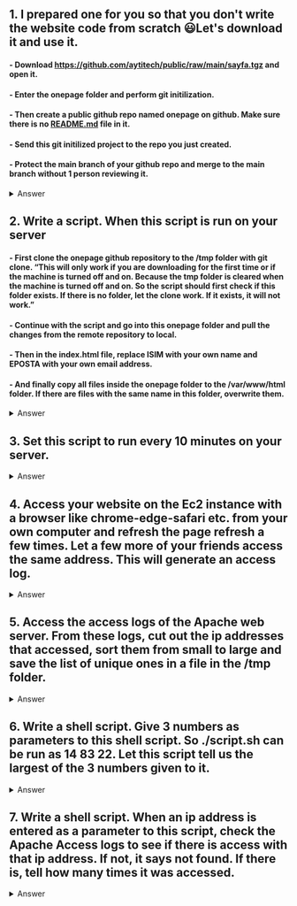 ## 1. I prepared one for you so that you don't write the website code from scratch 😃Let's download it and use it. 

#### - Download https://github.com/aytitech/public/raw/main/sayfa.tgz and open it.
#### - Enter the onepage folder and perform git initilization.
#### - Then create a public github repo named onepage on github. Make sure there is no [README.md](http://README.md) file in it.
#### - Send this git initilized project to the repo you just created.
#### - Protect the main branch of your github repo and merge to the main branch without 1 person reviewing it.

<details>
<summary>Answer</summary>

```
$ wget https://github.com/aytitech/public/raw/main/sayfa.tgz
$ tar -zxf sayfa.tgz
$ cd onepage
$ git init
$ git add .
$ git commit -m "initilization"
$ git push -u origin main
```
</details>

## 2. Write a script. When this script is run on your server 

#### - First clone the onepage github repository to the /tmp folder with git clone. “This will only work if you are downloading for the first time or if the machine is turned off and on. Because the tmp folder is cleared when the machine is turned off and on. So the script should first check if this folder exists. If there is no folder, let the clone work. If it exists, it will not work.”
#### - Continue with the script and go into this onepage folder and pull the changes from the remote repository to local.
#### - Then in the index.html file, replace ISIM with your own name and EPOSTA with your own email address.
#### - And finally copy all files inside the onepage folder to the /var/www/html folder. If there are files with the same name in this folder, overwrite them.

<details>
<summary>Answer</summary>

```
$ cat > ~/script.sh << EOF
#!/usr/bin/bash

if [ -d /tmp/onepage ]; then
    echo "Proje mevcut"
    cd /tmp/onepage
    git reset --hard origin/main
    git pull
else
    echo "Proje yok. Cloneluyorum"
    git clone https://github.com/0x421F/onepage.git
    cd /tmp/onepage
fi

echo "-------"
echo "index.html içerisinde değişiklik yapıyorum"
sed -i 's/ISIM/Taha/g' index.html && sed -i 's/EPOSTA/tahabaran@hotmail.com/g' index.html
echo "değişikliler tamamlandı"

echo "-------"

echo "dosyaları /var/www/html adresine kopyalıyorum"
sudo cp -r -f ./* /var/www/html/
echo "dosyalar kopyalandı"
EOF


$ chmod +x ~/script.sh
```
</details>


## 3. Set this script to run every 10 minutes on your server. 


<details>
<summary>Answer</summary>

```
$ crontab -e
*/10 * * * * /home/ec2-user/script.sh
```
</details>


## 4. Access your website on the Ec2 instance with a browser like chrome-edge-safari etc. from your own computer and refresh the page refresh a few times. Let a few more of your friends access the same address. This will generate an access log. 

<details>
<summary>Answer</summary>

```
$ curl ec2-3-249-160-21.eu-west-1.compute.amazonaws.com
```
</details>

## 5. Access the access logs of the Apache web server. From these logs, cut out the ip addresses that accessed, sort them from small to large and save the list of unique ones in a file in the /tmp folder. 

<details>
<summary>Answer</summary>

```
$ sudo cut -d ' ' -f1 /var/log/httpd/access_log | sort | uniq >> /tmp/osman.txt
```
</details>


## 6. Write a shell script. Give 3 numbers as parameters to this shell script. So ./script.sh can be run as 14 83 22. Let this script tell us the largest of the 3 numbers given to it.

<details>
<summary>Answer</summary>

```
$ cat > ~/script1.sh << EOF
#!/usr/bin/bash

if (($1>$2 && $1>$3))
   then
      echo "$1 En büyük sayı"
   elif (($2>$1 && $2>$3))
   then
      echo "$2 En büyük Sayı"
   else
      echo "$3 En büyük Sayı"
   fi
EOF

$ chmod +x script1.sh
$ ./script1.sh 
```
</details>


## 7. Write a shell script. When an ip address is entered as a parameter to this script, check the Apache Access logs to see if there is access with that ip address. If not, it says not found. If there is, tell how many times it was accessed. 

<details>
<summary>Answer</summary>

```
$ cat > ~/script2.sh << EOF
#!/usr/bin/bash
if (sudo grep $1 /var/log/httpd/access_log > /dev/null 2>&1)
   then
      echo "$1 erişim logunda var"
   else
      echo "$1 erişim logunda yok"
   fi
EOF
$ chmod +x script1.sh
$ ./script1.sh 
```
</details>